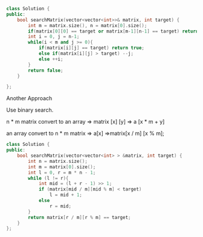 ```cpp
class Solution {
public:
    bool searchMatrix(vector<vector<int>>& matrix, int target) {
        int m = matrix.size(), n = matrix[0].size();
        if(matrix[0][0] == target or matrix[m-1][n-1] == target) return true;
        int i = 0, j = n-1;
        while(i < m and j >= 0){
            if(matrix[i][j] == target) return true;
            else if(matrix[i][j] > target) --j;
            else ++i;
        }
        return false;
    }

};
```

Another Approach

Use binary search.

n * m matrix convert to an array => matrix  [x]  [y] => a [x * m + y]

an array convert to n * m matrix => a[x] =>matrix[x / m]  [x % m];

```cpp
class Solution {
public:
    bool searchMatrix(vector<vector<int> > &matrix, int target) {
        int n = matrix.size();
        int m = matrix[0].size();
        int l = 0, r = m * n - 1;
        while (l != r){
            int mid = (l + r - 1) >> 1;
            if (matrix[mid / m][mid % m] < target)
                l = mid + 1;
            else 
                r = mid;
        }
        return matrix[r / m][r % m] == target;
    }
};
```